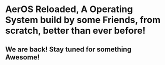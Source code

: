 # AerOS Reloaded, A Operating System build by some Friends, from scratch, better than ever before!
## We are back! Stay tuned for something Awesome!
